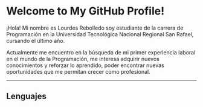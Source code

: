 
# Welcome to My GitHub Profile!
                                                                                                                                   

¡Hola! Mi nombre es Lourdes Rebolledo soy estudiante de la carrera de Programación en la Universidad Tecnológica Nacional
Regional San Rafael, cursando el último año.

Actualmente me encuentro en la búsqueda de mi primer experiencia laboral en el mundo de la Programación, me interesa adquirir 
nuevos conocimientos y reforzar lo aprendido, poder encontrar nuevas oportunidades que me permitan crecer como profesional.

-----------------------------------------------------------------------------------------------------------------------------
## Lenguajes







